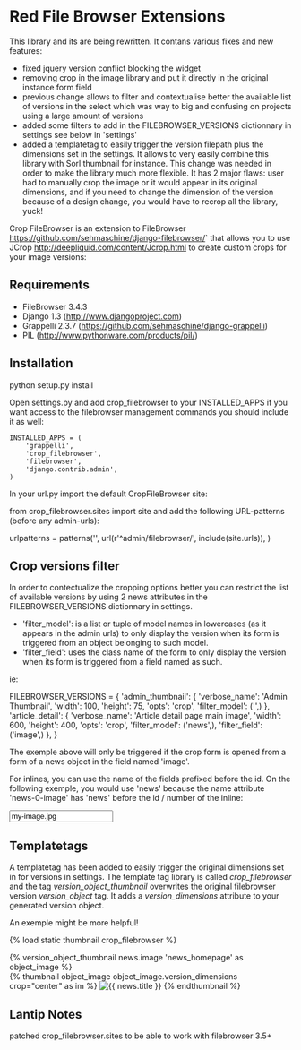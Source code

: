 Red File Browser Extensions
==================

This library and its are being rewritten. It contans various fixes and new features:

* fixed jquery version conflict blocking the widget
* removing crop in the image library and put it directly in the original instance form field
* previous change allows to filter and contextualise better the available list of versions in the select which was way to big and confusing on projects using a large amount of versions
* added some filters to add in the FILEBROWSER_VERSIONS dictionnary in settings see below in 'settings'
* added a templatetag to easily trigger the version filepath plus the dimensions set in the settings. It allows to very easily combine this library with Sorl thumbnail for instance. This change was needed in order to make the library much more flexible. It has 2 major flaws: user had to manually crop the image or it would appear in its original dimensions, and if you need to change the dimension of the version because of a design change, you would have to recrop all the library, yuck!

Crop FileBrowser is an extension to FileBrowser <https://github.com/sehmaschine/django-filebrowser/>` that allows you to use JCrop <http://deepliquid.com/content/Jcrop.html> to create custom crops for your image versions:

Requirements
------------

* FileBrowser 3.4.3
* Django 1.3 (http://www.djangoproject.com)
* Grappelli 2.3.7 (https://github.com/sehmaschine/django-grappelli)
* PIL (http://www.pythonware.com/products/pil/)

Installation
------------

python setup.py install

Open settings.py and add crop_filebrowser to your INSTALLED_APPS if you want access to the filebrowser management commands you should include it as well:

    INSTALLED_APPS = (
        'grappelli',
        'crop_filebrowser',
        'filebrowser',
        'django.contrib.admin',
    )

In your url.py import the default CropFileBrowser site:

from crop_filebrowser.sites import site
and add the following URL-patterns (before any admin-urls):

urlpatterns = patterns('',
   url(r'^admin/filebrowser/', include(site.urls)),
)

Crop versions filter
--------------------

In order to contectualize the cropping options better you can restrict the list of available versions by using 2 news attributes in the FILEBROWSER_VERSIONS dictionnary in settings.

* 'filter_model': is a list or tuple of model names in lowercases (as it appears in the admin urls) to only display the version when its form is triggered from an object belonging to such model.
* 'filter_field': uses the class name of the form to only display the version when its form is triggered from a field named as such.

ie:

FILEBROWSER_VERSIONS = {
    'admin_thumbnail': {
        'verbose_name': 'Admin Thumbnail',
        'width': 100,
        'height': 75,
        'opts': 'crop',
        'filter_model': ('',)
    },
    'article_detail': {
        'verbose_name': 'Article detail page main image',
        'width': 600,
        'height': 400,
        'opts': 'crop',
        'filter_model': ('news',),
        'filter_field': ('image',)
    },
}

The exemple above will only be triggered if the crop form is opened from a form of a news object in the field named 'image'. 

For inlines, you can use the name of the fields prefixed before the id. On the following exemple, you would use 'news' because the name attribute 'news-0-image' has 'news' before the id / number of the inline: 

<input id="id_news-0-image" class="vFileBrowseField" type="text" value="my-image.jpg" name="news-0-image">

Templatetags
------------

A templatetag has been added to easily trigger the original dimensions set in for versions in settings. The template tag library is called *crop_filebrowser* and the tag *version_object_thumbnail* overwrites the original filebrowser version *version_object* tag. It adds a *version_dimensions* attribute to your generated version object.

An exemple might be more helpful!

{% load static thumbnail crop_filebrowser %}

{% version_object_thumbnail news.image 'news_homepage' as object_image %}  
{% thumbnail object_image object_image.version_dimensions crop="center" as im %}
    <img src="{{ im.url }}" alt="{{ news.title }}">
{% endthumbnail %}

Lantip Notes
------------
patched crop_filebrowser.sites to be able to work with filebrowser 3.5+

